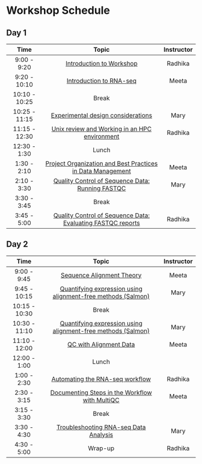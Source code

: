 
# Workshop Schedule


## Day 1

| Time            |   Topic  | Instructor |
|:------------------------:|:----------:|:--------:|
|9:00 - 9:20 | [Introduction to Workshop](../lectures/Intro_to_workshop.pdf) | Radhika |
|9:20 - 10:10 | [Introduction to RNA-seq](../lessons/Intro-to-RNAseq.md) | Meeta |
|10:10 - 10:25 | Break | |
|10:25 - 11:15 | [Experimental design considerations](https://hbctraining.github.io/Intro-to-rnaseq-hpc-salmon/lessons/experimental_planning_considerations.html) | Mary |
|11:15 - 12:30 | [Unix review and Working in an HPC environment](../lessons/shell_review.md) | Radhika |
|12:30 - 1:30 | Lunch | |
|1:30 - 2:10| [Project Organization and Best Practices in Data Management](https://hbctraining.github.io/Intro-to-rnaseq-hpc-salmon/lessons/01_data_organization.html) | Meeta |
|2:10 - 3:30 | [Quality Control of Sequence Data: Running FASTQC](https://hbctraining.github.io/Intro-to-rnaseq-hpc-salmon/lessons/qc_running_fastqc.html) | Mary | 
|3:30 - 3:45| Break | 
|3:45 - 5:00| [Quality Control of Sequence Data: Evaluating FASTQC reports](../lessons/qc_fastqc_assessment.md) | Radhika | 


## Day 2

| Time            |   Topic  | Instructor |
|:------------------------:|:----------:|:--------:|
|9:00 - 9:45 | [Sequence Alignment Theory](https://github.com/hbctraining/Intro-to-rnaseq-hpc-salmon/raw/master/lectures/alignment_quantification.pdf) | Meeta |
|9:45 - 10:15 | [Quantifying expression using alignment-free methods (Salmon)](../lessons/04_quasi_alignment_salmon.md) | Mary |
|10:15 - 10:30 | Break | |
|10:30 - 11:10 | [Quantifying expression using alignment-free methods (Salmon)](../lessons/04_quasi_alignment_salmon.md) | Mary |
|11:10 - 12:00 | [QC with Alignment Data](../lessons/03_QC_STAR_and_Qualimap_run.md)  | Meeta |
|12:00 - 1:00 | Lunch | |
|1:00 - 2:30| [Automating the RNA-seq workflow](../lessons/06_automating_workflow.md) | Radhika |
|2:30 - 3:15| [Documenting Steps in the Workflow with MultiQC](05_multiQC.md) | Meeta |
|3:15 - 3:30 | Break | |
|3:30 - 4:30 | [Troubleshooting RNA-seq Data Analysis](../lectures/RNA-seq_troubleshooting.pdf) | Mary |
|4:30 - 5:00 | Wrap-up| Radhika |



